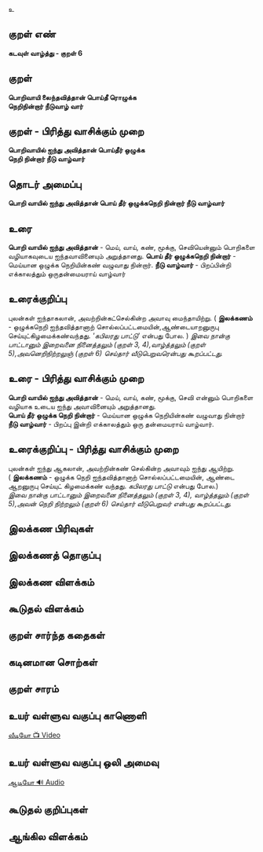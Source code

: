 உ

## குறள் எண்

**கடவுள் வாழ்த்து - குறள் 6**

## குறள் 

**பொறிவாயி லைந்தவித்தான் பொய்தீ ரொழுக்க  
நெறிநின்றார் நீடுவாழ் வார்**

## குறள் - பிரித்து வாசிக்கும் முறை

**பொறிவாயில் ஐந்து அவித்தான் பொய்தீர் ஒழுக்க  
நெறி நின்றார் நீடு வாழ்வார்**

## தொடர் அமைப்பு

**பொறி வாயில் ஐந்து அவித்தான் பொய் தீர் ஒழுக்கநெறி நின்றார் நீடு வாழ்வார்**

## உரை

**பொறி வாயில் ஐந்து அவித்தான்** - மெய், வாய், கண், மூக்கு, செவியென்னும் பொறிகளை வழியாகவுடைய ஐந்தவாவினையும் அறுத்தானது. **பொய் தீர் ஒழுக்கநெறி நின்றார்** - மெய்யான ஒழுக்க நெறியின்கண் வழுவாது நின்றார். **நீடு வாழ்வார்** - பிறப்பின்றி எக்காலத்தும் ஒருதன்மையராய் வாழ்வார்


## உரைக்குறிப்பு

புலன்கள் ஐந்தாகலான், அவற்றின்கட்செல்கின்ற அவாவு மைந்தாயிற்று. ( **இலக்கணம்** - ஒழுக்கநெறி ஐந்தவித்தானாற் சொல்லப்பட்டமையின்,ஆண்டையாறனுருபு செய்யுட்கிழமைக்கண்வந்தது. _'கபிலரது பாட்டு'_ என்பது போல. ) _இவை நான்கு பாட்டானும் இறைவனை நினைத்தலும் (குறள் 3, 4),வாழ்த்தலும் (குறள் 5),அவனெறிநிற்றலுஞ் (குறள் 6) செய்தார் வீடுபெறுவரென்பது கூறப்பட்டது._


## உரை - பிரித்து வாசிக்கும் முறை

**பொறி வாயில் ஐந்து அவித்தான்** - மெய், வாய், கண், மூக்கு, செவி என்னும் பொறிகளை வழியாக உடைய ஐந்து அவாவினையும் அறுத்தானது.  
**பொய் தீர் ஒழுக்க நெறி நின்றார்** - மெய்யான ஒழுக்க நெறியின்கண் வழுவாது நின்றார்  
**நீடு வாழ்வார்** - பிறப்பு இன்றி எக்காலத்தும் ஒரு தன்மையராய் வாழ்வார்.


## உரைக்குறிப்பு - பிரித்து வாசிக்கும் முறை

புலன்கள் ஐந்து ஆகலான், அவற்றின்கண் செல்கின்ற அவாவும் ஐந்து ஆயிற்று.  
( **இலக்கணம்** - ஒழுக்க நெறி ஐந்தவித்தானாற் சொல்லப்பட்டமையின், ஆண்டை ஆறனுருபு செய்யுட் கிழமைக்கண் வந்தது. _கபிலரது பாட்டு_  என்பது போல.)  
_இவை நான்கு பாட்டானும் இறைவனை நினைத்தலும் (குறள் 3, 4), வாழ்த்தலும் (குறள் 5),அவன் நெறி நிற்றலும் (குறள் 6)  செய்தார் வீடுபெறுவர் என்பது  கூறப்பட்டது._


## இலக்கண பிரிவுகள் 


## இலக்கணத் தொகுப்பு 


## இலக்கண விளக்கம்


## கூடுதல் விளக்கம்


## குறள் சார்ந்த கதைகள் 


## கடினமான சொற்கள்


## குறள் சாரம் 


## உயர் வள்ளுவ வகுப்பு காணொளி

[ வீடியோ 📺 Video ](https://youtu.be/2lxbGQYQN-0)

## உயர் வள்ளுவ வகுப்பு ஒலி அமைவு 

[ ஆடியோ 🔊 Audio ](https://drive.google.com/open?id=1VUvlclOEbiQGeR5FdfzU9_9AsCo7IBNi)

## கூடுதல் குறிப்புகள்


## ஆங்கில விளக்கம்

